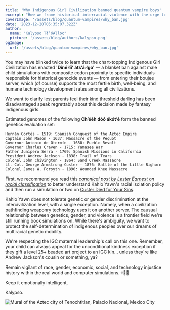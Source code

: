 ```yaml
---
title: 'Why Indigenous Girl Civilization banned quantum vampire boys'
excerpt: "How we frame historical interracial violence with the urge to merge"
coverImage: '/assets/blog/quantum-vampires/why_ban.jpg'
date: '2023-12-20T05:35:07.322Z'
author:
  name: "Kalypso Tł’óAlloc"
  picture: '/assets/blog/authors/kalypso.png'
ogImage:
  url: '/assets/blog/quantum-vampires/why_ban.jpg'
---
```

You may have blinked twice to learn that the chart-topping Indigenous Girl Civilization has enacted **'Diné łííʼ átsʼá:łgo'** — a blanket ban against male child simulations with composite codon proximity to specific individuals responsible for historical genocide events — from entering their boujee server, which (of course) supports the most fertile birth, well-being, and humane technology development rates among all civilizations.

We want to clarify lest parents feel their kind threshold darling has been disadvantaged speak regrettably about this decision made by fantasy indigenous girls.

Estimated genomes of the following **Chʼééh dóó ákótʼé** form the banned genetics evaluation set:

```
Hernán Cortés - 1519: Spanish Conquest of the Aztec Empire
Captain John Mason - 1637: Massacre of the Pequot
Governor Antonio de Otermín - 1680: Pueblo Revolt
Governor Charles Craven - 1715: Yamasee War
Father Junípero Serra - 1769: Spanish Missions in California
President Andrew Jackson - 1838: Trail of Tears
Colonel John Chivington - 1864: Sand Creek Massacre
Lt. Col. George Armstrong Custer - 1876: Battle of the Little Bighorn
Colonel James W. Forsyth - 1890: Wounded Knee Massacre

```

First, we recommend you read this [*canonical post by Lester Earnest on racial classification*](https://web.stanford.edu/~learnest/earth/mongrel.html) to better understand Kahlo Yawn's racial isolation policy and then run a simulation or two on [Custer Died for Your Sins](https://en.wikipedia.org/wiki/Custer_Died_for_Your_Sins).

Kahlo Yawn does not tolerate genetic or gender discrimination at the intercivilization level, with a single exception. Namely, when a civilization pathfinding weaponry technology uses it on another server. The causual relationship between genetics, gender, and violence is a frontier field we're still running book simulations on. While there's ambiguity, we want to protect the self-determination of indigenous peoples over our dreams of multiracial genetic mobility.

We're respecting the IGC maternal leadership's call on this one. Remember, your child can always appeal for the unconditional kindness exception if they gift a level 25+ beaded art project to an IGC kin... unless they're like Andrew Jackson's cousin or something, ya?

Remain vigilant of race, gender, economic, social, and technology injustice history within the real world and computer simulations. 💀💪🏾

Keep it emotionally intelligent,

Kalypso.

![Mural of the Aztec city of Tenochtitlan, Palacio Nacional, Mexico City](https://upload.wikimedia.org/wikipedia/commons/thumb/c/c6/Murales_Rivera_-_Markt_in_Tlatelolco_3.jpg/1280px-Murales_Rivera_-_Markt_in_Tlatelolco_3.jpg)

